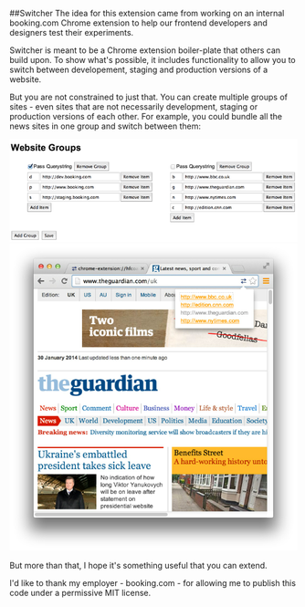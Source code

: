 ##Switcher
The idea for this extension came from working on an internal booking.com Chrome extension to help our frontend developers and designers test their experiments. 

Switcher is meant to be a Chrome extension boiler-plate that others can build upon. To show what's possible, it includes functionality to allow you to switch between developement, staging and production versions of a website.

But you are not constrained to just that. You can create multiple groups of sites - even sites that are not necessarily development, staging or production versions of each other. For example, you could bundle all the news sites in one group and switch between them:

<img src="screenshots/switcher-config.png"/>
<img src="screenshots/switcher-in-action.png"/>

But more than that, I hope it's something useful that you can extend.

I'd like to thank my employer - booking.com - for allowing me to publish this code under a permissive MIT license.
